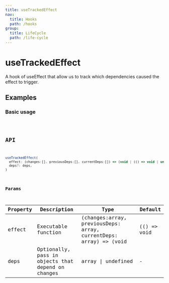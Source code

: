 ```yaml
---
title: useTrackedEffect
nav:
  title: Hooks
  path: /hooks
group:
  title: LifeCycle
  path: /life-cycle
---
```


# useTrackedEffect

A hook of useEffect that allow us to track which dependencies caused the effect to trigger.

## Examples

### Basic usage

<code src="./demo/demo1.tsx" />

## API

```javascript
useTrackedEffect(
  effect: (changes:[], previousDeps:[], currentDeps:[]) => (void | (() => void | undefined)),
  deps?: deps,
)
```

### Params

| Property | Description                                                        | Type                   | Default |
|---------|----------------------------------------------|------------------------|--------|
| effect | Executable function  | (changes:array, previousDeps: array, currentDeps: array) => (void | (() => void | undefined)) | -      |
| deps | Optionally, pass in objects that depend on changes | array \| undefined | -      |
